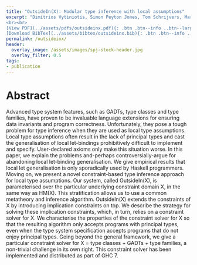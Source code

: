 ```yaml
---
title: "OutsideIn(X): Modular type inference with local assumptions"
excerpt: "Dimitrios Vytiniotis, Simon Peyton Jones, Tom Schrijvers, Martin Sulzmann <br><br> <em> Journal of Functional Programming</em>, Vol 21: pp. 333-412
<br><br>
[View PDF](../assets/pdfs/outsideinx.pdf){: .btn .btn--info ..btn--large}
[Download BibTex](../assets/bibtex/outsideinx.bib){: .btn .btn--info ..btn--large}"
permalink: /outsideinx/
header:
  overlay_image: /assets/images/spj-stock-header.jpg
  overlay_filter: 0.5
tags:
- publication
---
```


# Abstract

Advanced type system features, such as GADTs, type classes and type families, have proven to be invaluable language extensions for ensuring data invariants and program correctness. Unfortunately, they pose a tough problem for type inference when they are used as local type assumptions. Local type assumptions often result in the lack of principal types and cast the generalisation of local let-bindings prohibitively difficult to implement and specify. User-declared axioms only make this situation worse. In this paper, we explain the problems and-perhaps controversially-argue for abandoning local let-binding generalisation. We give empirical results that local let generalisation is only sporadically used by Haskell programmers. Moving on, we present a novel constraint-based type inference approach for local type assumptions. Our system, called OutsideIn(X), is parameterised over the particular underlying constraint domain X, in the same way as HM(X). This stratification allows us to use a common metatheory and inference algorithm. OutsideIn(X) extends the constraints of X by introducing implication constraints on top. We describe the strategy for solving these implication constraints, which, in turn, relies on a constraint solver for X. We characterise the properties of the constraint solver for X so that the resulting algorithm only accepts programs with principal types, even when the type system specification accepts programs that do not enjoy principal types. Going beyond the general framework, we give a particular constraint solver for X = type classes + GADTs + type families, a non-trivial challenge in its own right. This constraint solver has been implemented and distributed as part of GHC 7.
